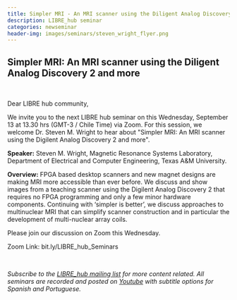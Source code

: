 ```yaml
---
title: Simpler MRI - An MRI scanner using the Diligent Analog Discovery 2 and more
description: LIBRE_hub seminar
categories: newseminar
header-img: images/seminars/steven_wright_flyer.png
---
```


## Simpler MRI: An MRI scanner using the Diligent Analog Discovery 2 and more

<br>

Dear LIBRE hub community,

We invite you to the next LIBRE hub seminar on this Wednesday, September 13 at 13.30 hrs (GMT-3 / Chile Time) via Zoom. For this session, we welcome Dr. Steven M. Wright to hear about "Simpler MRI: An MRI scanner using the Digilent Analog Discovery 2 and more".

**Speaker:** Steven M. Wright, Magnetic Resonance Systems Laboratory, Department of Electrical and Computer Engineering, Texas A&M University.

**Overview:** FPGA based desktop scanners and new magnet designs are making MRI more accessible than ever before. We discuss and show images from a teaching scanner using the Digilent Analog Discovery 2 that requires no FPGA programming and only a few minor hardware components. Continuing with ‘simpler is better’, we discuss approaches to multinuclear MRI that can simplify scanner construction and in particular the development of multi-nuclear array coils.

Please join our discussion on Zoom this Wednesday.

Zoom Link: bit.ly/LIBRE_hub_Seminars  

<br>

*Subscribe to the [LIBRE_hub mailing list](https://mailchi.mp/2efa11be3d6b/libre_hub) for more content related. All seminars are recorded and posted on [Youtube](https://www.youtube.com/channel/UCKaffupDA8KKrDE0rd668Xw) with subtitle options for Spanish and Portuguese.*